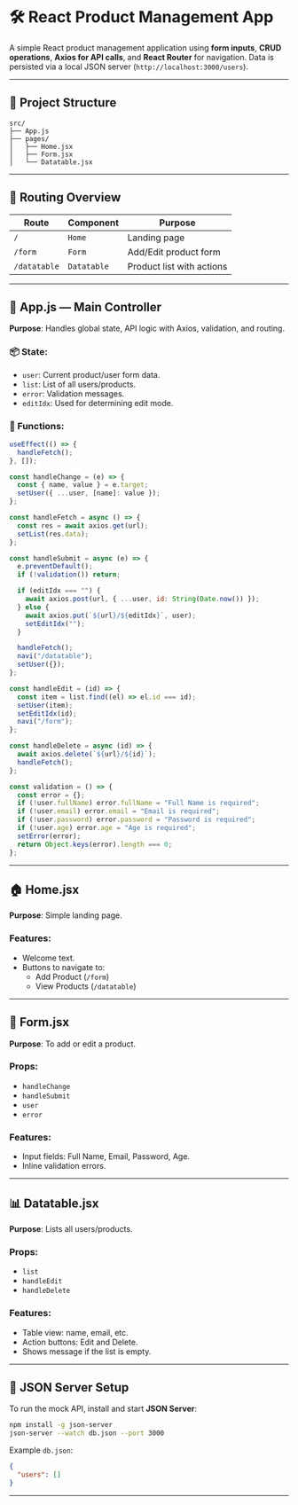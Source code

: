 # 🛠️ React Product Management App

A simple React product management application using **form inputs**, **CRUD operations**, **Axios for API calls**, and **React Router** for navigation. Data is persisted via a local JSON server (`http://localhost:3000/users`).

---

## 📁 Project Structure

```
src/
├── App.js
├── pages/
│   ├── Home.jsx
│   ├── Form.jsx
│   └── Datatable.jsx
```

---

## 🚦 Routing Overview

| Route        | Component   | Purpose                     |
|--------------|-------------|-----------------------------|
| `/`          | `Home`      | Landing page                |
| `/form`      | `Form`      | Add/Edit product form       |
| `/datatable` | `Datatable` | Product list with actions   |

---

## 🧠 App.js — Main Controller

**Purpose**: Handles global state, API logic with Axios, validation, and routing.

### 📦 State:

- `user`: Current product/user form data.
- `list`: List of all users/products.
- `error`: Validation messages.
- `editIdx`: Used for determining edit mode.

### 🔁 Functions:

```js
useEffect(() => {
  handleFetch();
}, []);
```

```js
const handleChange = (e) => {
  const { name, value } = e.target;
  setUser({ ...user, [name]: value });
};
```

```js
const handleFetch = async () => {
  const res = await axios.get(url);
  setList(res.data);
};
```

```js
const handleSubmit = async (e) => {
  e.preventDefault();
  if (!validation()) return;

  if (editIdx === "") {
    await axios.post(url, { ...user, id: String(Date.now()) });
  } else {
    await axios.put(`${url}/${editIdx}`, user);
    setEditIdx("");
  }

  handleFetch();
  navi("/datatable");
  setUser({});
};
```

```js
const handleEdit = (id) => {
  const item = list.find((el) => el.id === id);
  setUser(item);
  setEditIdx(id);
  navi("/form");
};
```

```js
const handleDelete = async (id) => {
  await axios.delete(`${url}/${id}`);
  handleFetch();
};
```

```js
const validation = () => {
  const error = {};
  if (!user.fullName) error.fullName = "Full Name is required";
  if (!user.email) error.email = "Email is required";
  if (!user.password) error.password = "Password is required";
  if (!user.age) error.age = "Age is required";
  setError(error);
  return Object.keys(error).length === 0;
};
```

---

## 🏠 Home.jsx

**Purpose**: Simple landing page.

### Features:
- Welcome text.
- Buttons to navigate to:
  - Add Product (`/form`)
  - View Products (`/datatable`)

---

## 📝 Form.jsx

**Purpose**: To add or edit a product.

### Props:
- `handleChange`
- `handleSubmit`
- `user`
- `error`

### Features:
- Input fields: Full Name, Email, Password, Age.
- Inline validation errors.

---

## 📊 Datatable.jsx

**Purpose**: Lists all users/products.

### Props:
- `list`
- `handleEdit`
- `handleDelete`

### Features:
- Table view: name, email, etc.
- Action buttons: Edit and Delete.
- Shows message if the list is empty.

---

## 🔗 JSON Server Setup

To run the mock API, install and start **JSON Server**:

```bash
npm install -g json-server
json-server --watch db.json --port 3000
```

Example `db.json`:

```json
{
  "users": []
}
```

---

